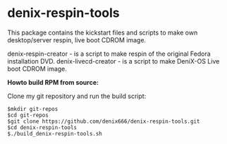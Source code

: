 denix-respin-tools
==================

This package contains the kickstart files and scripts to make own desktop/server respin, live boot CDROM image.

denix-respin-creator - is a script to make respin of the original Fedora installation DVD.
denix-livecd-creator - is a script to make DeniX-OS Live boot CDROM image.

**Howto build RPM from source:**

Clone my git repository and run the build script:

```vim
$mkdir git-repos
$cd git-repos
$git clone https://github.com/denix666/denix-respin-tools.git
$cd denix-respin-tools
$./build_denix-respin-tools.sh
```
